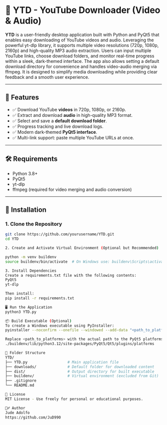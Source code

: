 # 🎥 YTD - YouTube Downloader (Video & Audio)

**YTD** is a user-friendly desktop application built with Python and PyQt5 that enables easy downloading of YouTube videos and audio. Leveraging the powerful yt-dlp library, it supports multiple video resolutions (720p, 1080p, 2160p) and high-quality MP3 audio extraction. Users can input multiple YouTube links, choose download folders, and monitor real-time progress within a sleek, dark-themed interface. The app also allows setting a default download directory for convenience and handles video-audio merging via ffmpeg. It is designed to simplify media downloading while providing clear feedback and a smooth user experience.

---

## 🚀 Features

- ✅ Download YouTube **videos** in 720p, 1080p, or 2160p.
- ✅ Extract and download **audio** in high-quality MP3 format.
- ✅ Select and save a **default download folder**.
- ✅ Progress tracking and live download logs.
- ✅ Modern dark-themed **PyQt5 interface**.
- ✅ Multi-link support: paste multiple YouTube URLs at once.

---

## 🛠 Requirements

- Python 3.8+
- PyQt5
- yt-dlp
- ffmpeg (required for video merging and audio conversion)

---

## 🔧 Installation

### 1. Clone the Repository

```bash
git clone https://github.com/yourusername/YTD.git
cd YTD

2. Create and Activate Virtual Environment (Optional but Recommended)

python -m venv buildenv
source buildenv/bin/activate  # On Windows use: buildenv\Scripts\activate

3. Install Dependencies
Create a requirements.txt file with the following contents:
PyQt5
yt-dlp

Then install:
pip install -r requirements.txt

🖥️ Run the Application
python3 YTD.py

📦 Build Executable (Optional)
To create a Windows executable using PyInstaller:
pyinstaller --noconfirm --onefile --windowed --add-data "<path_to_platforms>:platforms" YTD.py

Replace <path_to_platforms> with the actual path to the PyQt5 platforms directory, e.g.:
./buildenv/lib/python3.12/site-packages/PyQt5/Qt5/plugins/platforms

📁 Folder Structure
YTD/
├── YTD.py                  # Main application file
├── downloads/              # Default folder for downloaded content
├── dist/                   # Output directory for built executable
├── buildenv/               # Virtual environment (excluded from Git)
├── .gitignore
└── README.md

📃 License
MIT License - Use freely for personal or educational purposes.

🙋‍♂️ Author
Jude Adolfo
https://github.com/JuD990
